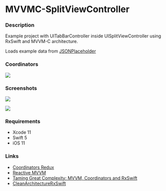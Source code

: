 # MVVMC-SplitViewController

### Description
Example project with UITabBarController inside UISplitViewController using RxSwift and MVVM-C architecture.

Loads example data from [JSONPlaceholder](https://jsonplaceholder.typicode.com/)


### Coordinators

![](./Images/Coordinators.png)


### Screenshots

![](./Images/iPad_1.png)

![](./Images/iPad_2.png)

### Requirements

- Xcode 11
- Swift 5
- iOS 11

### Links

- [Coordinators Redux](http://khanlou.com/2015/10/coordinators-redux/)
- [Reactive MVVM](http://www.thomasvisser.me/2017/02/09/mvvm-rx/)
- [Taming Great Complexity: MVVM, Coordinators and RxSwift](https://blog.uptech.team/taming-great-complexity-mvvm-coordinators-and-rxswift-8daf8a76e7fd)
- [CleanArchitectureRxSwift](https://github.com/sergdort/CleanArchitectureRxSwift)
